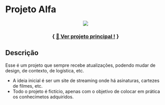 # Projeto Alfa

<div align="center">
<img src="https://github.com/Gustavoo-Campos/master/blob/main/src/img/streaming.png">
</div>




<h3 align="center">
    
{ [🔖 Ver projeto principal !](https://gustavoo-campos.github.io/Alfa/) }
</h3>  


 ## Descrição
 
<p>
 Esse é um projeto que sempre recebe atualizações, podendo mudar de design, de contexto, de logística, etc.
 <ul>

<li>
   A ideia inicial é ser um site de streaming onde há asinaturas, cartezes de filmes, etc.
</li>
<li>
   Todo o projeto é fictício, apenas com o objetivo de colocar em prática os conhecimetos adquiridos. 
</li> 
 </ul>
 
</p> 




  
